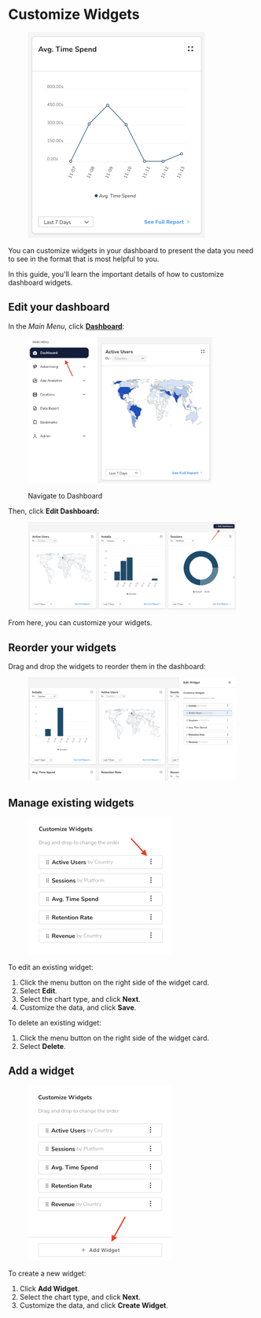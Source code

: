 # Customize Widgets

<figure><img src="../.gitbook/assets/Screenshot 2023-11-14 at 14.04.19 (1).png" alt="" width="360"><figcaption></figcaption></figure>

You can customize widgets in your dashboard to present the data you need to see in the format that is most helpful to you.

In this guide, you'll learn the important details of how to customize dashboard widgets.

## Edit your dashboard

In the _Main Menu_, click [**Dashboard**](https://dashboard.justtrack.io/dashboard):

<figure><img src="../.gitbook/assets/Screenshot 2023-10-18 at 09.56.31.png" alt="" width="375"><figcaption><p>Navigate to Dashboard</p></figcaption></figure>

Then, click **Edit Dashboard:**

<figure><img src="../.gitbook/assets/Screenshot 2023-11-14 at 14.39.05.png" alt="" width="563"><figcaption></figcaption></figure>

From here, you can customize your widgets.

## Reorder your widgets

Drag and drop the widgets to reorder them in the dashboard:

<figure><img src="../.gitbook/assets/Screenshot 2023-11-14 at 14.33.54.png" alt="" width="563"><figcaption></figcaption></figure>

## Manage existing widgets

<figure><img src="../.gitbook/assets/Screenshot 2023-11-14 at 15.14.51.png" alt="" width="293"><figcaption></figcaption></figure>

To edit an existing widget:&#x20;

1. Click the menu button on the right side of the widget card.
2. Select **Edit**.
3. Select the chart type, and click **Next**.
4. Customize the data, and click **Save**.

To delete an existing widget:

1. Click the menu button on the right side of the widget card.
2. Select **Delete**.

## Add a widget

<figure><img src="../.gitbook/assets/Screenshot 2023-11-14 at 15.16.28.png" alt="" width="293"><figcaption></figcaption></figure>

To create a new widget:&#x20;

1. Click **Add Widget**.
2. Select the chart type, and click **Next**.
3. Customize the data, and click **Create Widget**.
